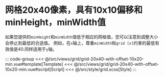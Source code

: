 <grid20x40WithOffset10x20Min/>

# 网格20x40像素，具有10x10偏移和minHeight，minWidth值

如果您提供的`minHeight`和`minWidth`值低于相应的网格值，您可以注意到调整大小会停止到最低的合适值。 例如，在`x`轴上，尊重`minWidth`和`grid [x]`约束的最低有效值是40.同样适用于`y`轴。

::: code-group
<<< @/src/views/grid/grid-20x40-with-offset-10x20-min.vue#template[Template]
<<< @/src/views/grid/grid-20x40-with-offset-10x20-min.vue#script[Script]
<<< @/src/style/grid.scss[Style]
:::
